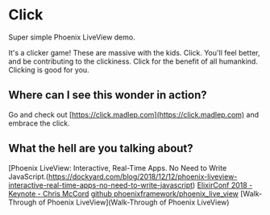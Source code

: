 # Click

Super simple Phoenix LiveView demo.

It's a clicker game! These are massive with the kids. Click. You'll feel better,
and be contributing to the clickiness. Click for the benefit of all humankind.
Clicking is good for you.

## Where can I see this wonder in action?

Go and check out [https://click.madlep.com](https://click.madlep.com) and embrace the click.

## What the hell are you talking about?
[Phoenix LiveView: Interactive, Real-Time Apps. No Need to Write
JavaScript.(https://dockyard.com/blog/2018/12/12/phoenix-liveview-interactive-real-time-apps-no-need-to-write-javascript)
[ElixirConf 2018 - Keynote - Chris
McCord](https://www.youtube.com/watch?v=Z2DU0qLfPIY)
[github
phoenixframework/phoenix_live_view](https://github.com/phoenixframework/phoenix_live_view)
[Walk-Through of Phoenix LiveView](Walk-Through of Phoenix LiveView)
